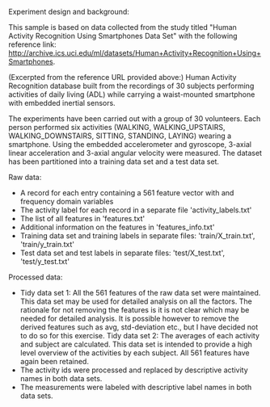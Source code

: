 Experiment design and background:

This sample is based on data collected from the study titled 
"Human Activity Recognition Using Smartphones Data Set" with the following reference
link: http://archive.ics.uci.edu/ml/datasets/Human+Activity+Recognition+Using+Smartphones.

(Excerpted from the reference URL provided above:)
Human Activity Recognition database built from the recordings of 30 subjects performing activities 
of daily living (ADL) while carrying a waist-mounted smartphone with embedded inertial sensors.

The experiments have been carried out with a group of 30 volunteers. 
Each person performed six activities (WALKING, WALKING_UPSTAIRS, WALKING_DOWNSTAIRS, 
SITTING, STANDING, LAYING) wearing a smartphone. Using the embedded accelerometer 
and gyroscope, 3-axial linear acceleration and 3-axial angular velocity were measured. 
The dataset has been partitioned into a training data set and a test data set.

Raw data:
- A record for each entry containing a 561 feature vector with and frequency domain variables
- The activity label for each record in a separate file 'activity_labels.txt'
- The list of all features in 'features.txt'
- Additional information on the features in 'features_info.txt'
- Training data set and training labels in separate files:
  'train/X_train.txt', 'train/y_train.txt'
- Test data set and test labels in separate files:
  'test/X_test.txt', 'test/y_test.txt'

Processed data:
- Tidy data set 1: All the 561 features of the raw data set were maintained. This data set
  may be used for detailed analysis on all the factors. The rationale for not removing the
  features is it is not clear which may be needed for detailed analysis. It is possible
  however to remove the derived features such as avg, std-deviation etc., but I have
  decided not to do so for this exercise.
  Tidy data set 2: The averages of each activity and subject are calculated. This data set
  is intended to provide a high level overview of the activities by each subject. 
  All 561 features have again been retained.
- The activity ids were processed and replaced by descriptive activity names in both data sets.
- The measurements were labeled with descriptive label names in both data sets.
